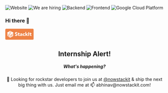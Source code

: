 ![Website](https://img.shields.io/website?up_color=green&up_message=up%20%26%20running&url=https%3A%2F%2Fwww.nowstackit.com%2F)
![We are hiring](https://img.shields.io/badge/hiring-yes-important)
![Backend](https://img.shields.io/badge/backend-nodejs-blue)
![Frontend](https://img.shields.io/badge/frontend-reactjs-blue)
![Google Cloud Platform](https://img.shields.io/badge/Platform-Google%20Cloud-blue)


### Hi there 👋

<img src="https://raw.githubusercontent.com/abhinav-adtechs/abhinav-adtechs/main/stackit-icon-long.png" width="90">

<h2 align=center> Internship Alert! </h2> 


<h5 align=center> What's happening? </h5>
<p align=center>
🔭 Looking for rockstar developers to join us at <a href="https://github.com/nowstackit" target="_blank"> @nowstackit</a> & ship the next big thing with us. Just email me at 📫 abhinav@nowstackit.com! 

<!--
**abhinav-adtechs/abhinav-adtechs** is a ✨ _special_ ✨ repository because its `README.md` (this file) appears on your GitHub profile.

Here are some ideas to get you started:

- 🔭 I’m currently working on ...
- 🌱 I’m currently learning ...
- 👯 I’m looking to collaborate on ...
- 🤔 I’m looking for help with ...
- 💬 Ask me about ...
- 📫 How to reach me: ...
- 😄 Pronouns: ...
- ⚡ Fun fact: ...
-->
